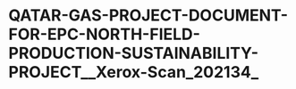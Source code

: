 # QATAR-GAS-PROJECT-DOCUMENT-FOR-EPC-NORTH-FIELD-PRODUCTION-SUSTAINABILITY-PROJECT__Xerox-Scan_202134_
